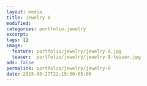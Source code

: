 ```yaml
---
layout: media
title: Jewelry 8
modified:
categories: portfolio-jewelry
excerpt:
tags: []
image:
  feature: portfolio/jewelry/jewelry-8.jpg
  teaser:  portfolio/jewelry/jewelry-8-teaser.jpg
ads: false
permalink: portfolio/jewelry/jewelry-8
date: 2015-06-27T22:19:50-05:00
---
```


